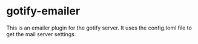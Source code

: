 # gotify-emailer
This is an emailer plugin for the gotify server.
It uses the config.toml file to get the mail server settings.
